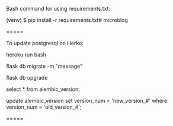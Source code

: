 Bash command for using requirements.txt:

(venv) $ pip install -r requirements.txt# microblog


=====

To update postgresql on Herko:

heroku run bash

flask db migrate -m "message"

flask db upgrade


<!-- if error above, update migration version manually -->

select * from alembic_version;

update alembic_version set version_num = 'new_version_#' where version_num = 'old_version_#';



=====

